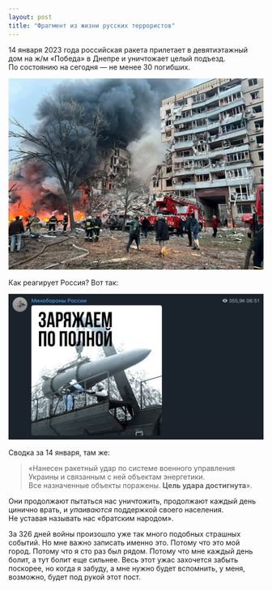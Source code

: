 ```yaml
---
layout: post
title: "Фрагмент из жизни русских террористов"
---
```


14 января 2023 года российская ракета прилетает в девятиэтажный дом на <span class="nowrap">ж/м «Победа»</span> в Днепре и уничтожает целый подъезд. По состоянию на сегодня — не менее 30 погибших.

![](/i/blog/terrorists/tragedy.webp)

<!-- more -->

Как реагирует Россия? Вот так:

![](/i/blog/terrorists/fuck-you-russian-ministry-of-defence.png)

Сводка за 14 января, там же:

> «Нанесен ракетный удар по системе военного управления Украины и связанным с ней объектам энергетики. Все назначенные объекты поражены. **Цель удара достигнута**».

Они продолжают пытаться нас уничтожить, продолжают каждый день цинично врать, и *упаиваются* поддержкой своего населения. Не уставая называть нас «братским народом».

За 326 дней войны произошло уже так много подобных страшных событий. Но мне важно записать именно это. Потому что это мой город. Потому что я сто раз был рядом. Потому что мне каждый день болит, а тут болит еще сильнее. Весь этот ужас захочется забыть поскорее, но когда я забуду, а мне нужно будет вспомнить, у меня, возможно, будет под рукой этот пост.

